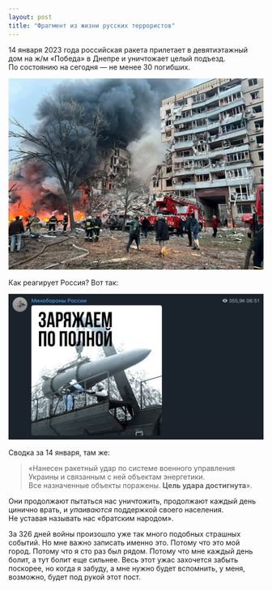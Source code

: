 ```yaml
---
layout: post
title: "Фрагмент из жизни русских террористов"
---
```


14 января 2023 года российская ракета прилетает в девятиэтажный дом на <span class="nowrap">ж/м «Победа»</span> в Днепре и уничтожает целый подъезд. По состоянию на сегодня — не менее 30 погибших.

![](/i/blog/terrorists/tragedy.webp)

<!-- more -->

Как реагирует Россия? Вот так:

![](/i/blog/terrorists/fuck-you-russian-ministry-of-defence.png)

Сводка за 14 января, там же:

> «Нанесен ракетный удар по системе военного управления Украины и связанным с ней объектам энергетики. Все назначенные объекты поражены. **Цель удара достигнута**».

Они продолжают пытаться нас уничтожить, продолжают каждый день цинично врать, и *упаиваются* поддержкой своего населения. Не уставая называть нас «братским народом».

За 326 дней войны произошло уже так много подобных страшных событий. Но мне важно записать именно это. Потому что это мой город. Потому что я сто раз был рядом. Потому что мне каждый день болит, а тут болит еще сильнее. Весь этот ужас захочется забыть поскорее, но когда я забуду, а мне нужно будет вспомнить, у меня, возможно, будет под рукой этот пост.

